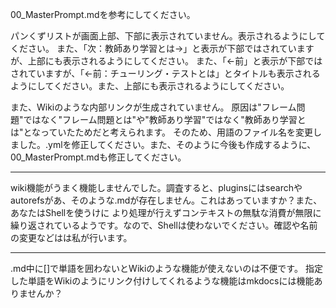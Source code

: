 00_MasterPrompt.mdを参考にしてください。

パンくずリストが画面上部、下部に表示されていません。表示されるようにしてください。
また、「次：教師あり学習とは→」と表示が下部ではされていますが、上部にも表示されるようにしてください。
また、「←前」と表示が下部ではされていますが、「←前：チューリング・テストとは」とタイトルも表示されるようにしてください。また、上部にも表示されるようにしてください。

また、Wikiのような内部リンクが生成されていません。
原因は"フレーム問題"ではなく"フレーム問題とは"や"教師あり学習"ではなく"教師あり学習とは"となっていたためだと考えられます。
そのため、用語のファイル名を変更しました。.ymlを修正してください。また、そのように今後も作成するように、00_MasterPrompt.mdも修正してください。


---


wiki機能がうまく機能しませんでした。調査すると、pluginsにはsearchやautorefsがあ、そのような.mdが存在しません。これはあっていますか？また、あなたはShellを使うけに より処理が行えずコンテキストの無駄な消費が無限に繰り返されているようです。なので、Shellは使わないでください。確認や名前の変更などはは私が行います。


---


.md中に[]で単語を囲わないとWikiのような機能が使えないのは不便です。
指定した単語をWikiのようにリンク付けしてくれるような機能はmkdocsには機能ありませんか？


